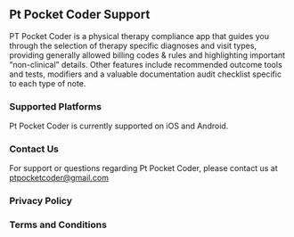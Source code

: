 ## Pt Pocket Coder Support

PT Pocket Coder is a physical therapy compliance app that guides you through the selection of therapy specific diagnoses and visit types, providing generally allowed billing codes & rules and highlighting important “non-clinical” details. Other features include recommended outcome tools and tests, modifiers and a valuable documentation audit checklist specific to each type of note. 

### Supported Platforms

Pt Pocket Coder is currently supported on iOS and Android.

### Contact Us

For support or questions regarding Pt Pocket Coder, please contact us at ptpocketcoder@gmail.com

### Privacy Policy

### Terms and Conditions
